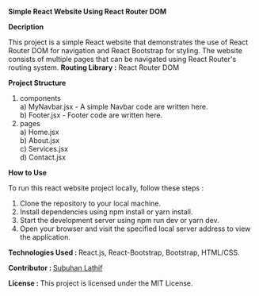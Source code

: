 <b>Simple React Website Using React Router DOM</b>

<b>Decription</b>

This project is a simple React website that demonstrates the use of React Router DOM for navigation and React Bootstrap for styling. The website consists of multiple pages that can be navigated using React Router's routing system. <b>Routing Library :</b> React Router DOM

<b>Project Structure</b>
 
1) components<br/>
   a) MyNavbar.jsx - A simple Navbar code are written here.<br/>
   b) Footer.jsx - Footer code are written here.<br/>
2) pages<br/>
   a) Home.jsx<br/>
   b) About.jsx<br/>
   c) Services.jsx<br/>
   d) Contact.jsx

<b>How to Use</b>

To run this react website project locally, follow these steps :

1) Clone the repository to your local machine.
2) Install dependencies using npm install or yarn install.
3) Start the development server using npm run dev or yarn dev.
4) Open your browser and visit the specified local server address to view the application.

<b>Technologies Used : </b> React.js, React-Bootstrap, Bootstrap, HTML/CSS.

<b>Contributor : </b> <a href="https://subuhanbca.netlify.app/" target="_blank">Subuhan Lathif </a>

<b>License : </b> This project is licensed under the MIT License.

